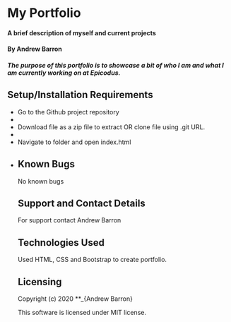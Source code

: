 # My Portfolio

#### A brief description of myself and current projects

#### By **Andrew Barron**

##### The purpose of this portfolio is to showcase a bit of who I am and what I am currently working on at Epicodus.

## Setup/Installation Requirements
<ul>
<li>Go to the Github project repository<li><li>Download file as a zip file to extract OR clone file using .git URL.<li><li>Navigate to folder and open index.html<li>

## Known Bugs
No known bugs

## Support and Contact Details
For support contact Andrew Barron

## Technologies Used
Used HTML, CSS and Bootstrap to create portfolio.

## Licensing 

Copyright (c) 2020 **_{Andrew Barron}

This software is licensed under MIT license.
